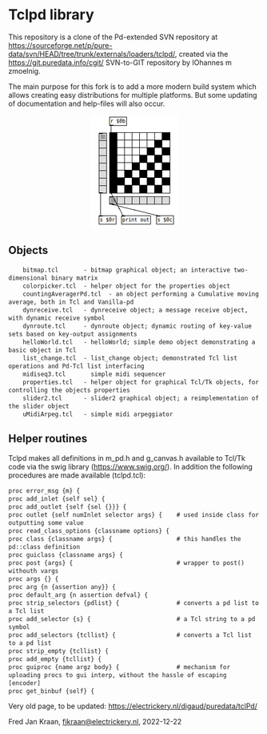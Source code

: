 # Tclpd library

This repository is a clone of the Pd-extended SVN repository at 
https://sourceforge.net/p/pure-data/svn/HEAD/tree/trunk/externals/loaders/tclpd/, 
created via the https://git.puredata.info/cgit/ SVN-to-GIT repository 
by IOhannes m zmoelnig.

The main purpose for this fork is to add a more modern build system which 
allows creating easy distributions for multiple platforms. But some 
updating of documentation and help-files will also occur.

<p align="center"><img src="bitmap.tcl.png">

## Objects

        bitmap.tcl       - bitmap graphical object; an interactive two-dimensional binary matrix 
        colorpicker.tcl  - helper object for the properties object
        countingAveragerPd.tcl  - an object performing a Cumulative moving average, both in Tcl and Vanilla-pd
        dynreceive.tcl   - dynreceive object; a message receive object, with dynamic receive symbol
        dynroute.tcl     - dynroute object; dynamic routing of key-value sets based on key-output assignments
        helloWorld.tcl   - helloWorld; simple demo object demonstrating a basic object in Tcl
        list_change.tcl  - list_change object; demonstrated Tcl list operations and Pd-Tcl list interfacing 
        midiseq3.tcl       simple midi sequencer
        properties.tcl   - helper object for graphical Tcl/Tk objects, for controlling the objects properties
        slider2.tcl      - slider2 graphical object; a reimplementation of the slider object
        uMidiArpeg.tcl   - simple midi arpeggiator

## Helper routines

Tclpd makes all definitions in m_pd.h and g_canvas.h available to Tcl/Tk 
code via the swig library (https://www.swig.org/). In addition the 
following procedures are made available (tclpd.tcl):

    proc error_msg {m} {
    proc add_inlet {self sel} {
    proc add_outlet {self {sel {}}} {
    proc outlet {self numInlet selector args} {    # used inside class for outputting some value
    proc read_class_options {classname options} {
    proc class {classname args} {                  # this handles the pd::class definition
    proc guiclass {classname args} {
    proc post {args} {                             # wrapper to post() withouth vargs
    proc args {} {
    proc arg {n {assertion any}} {
    proc default_arg {n assertion defval} {
    proc strip_selectors {pdlist} {                # converts a pd list to a Tcl list
    proc add_selector {s} {                        # a Tcl string to a pd symbol
    proc add_selectors {tcllist} {                 # converts a Tcl list to a pd list
    proc strip_empty {tcllist} {
    proc add_empty {tcllist} {
    proc guiproc {name argz body} {                # mechanism for uploading procs to gui interp, without the hassle of escaping [encoder]
    proc get_binbuf {self} {


Very old page, to be updated: https://electrickery.nl/digaud/puredata/tclPd/

Fred Jan Kraan, 
fjkraan@electrickery.nl,
2022-12-22
